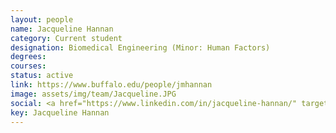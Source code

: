 ```yaml
---
layout: people
name: Jacqueline Hannan
category: Current student
designation: Biomedical Engineering (Minor: Human Factors)
degrees: 
courses: 
status: active
link: https://www.buffalo.edu/people/jmhannan
image: assets/img/team/Jacqueline.JPG
social: <a href="https://www.linkedin.com/in/jacqueline-hannan/" target="_blank"><i class="icofont-linkedin"></i></a><a href="mailto:jmhannan@buffalo.edu" target="_blank"><i class="icofont-email"></i></a>
key: Jacqueline Hannan
---
```

